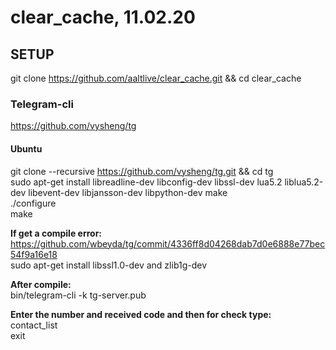 # clear_cache, 11.02.20

## SETUP
git clone https://github.com/aaltlive/clear_cache.git && cd clear_cache

### Telegram-cli
https://github.com/vysheng/tg

#### Ubuntu
git clone --recursive https://github.com/vysheng/tg.git && cd tg <br>
sudo apt-get install libreadline-dev libconfig-dev libssl-dev lua5.2 liblua5.2-dev libevent-dev libjansson-dev libpython-dev make <br>
./configure <br>
make <br>

**If get a compile error:** <br>
https://github.com/wbeyda/tg/commit/4336ff8d04268dab7d0e6888e77bec54f9a16e18 <br>
sudo apt-get install libssl1.0-dev and zlib1g-dev

**After compile:** <br>
bin/telegram-cli -k tg-server.pub

**Enter the number and received code and then for check type:**<br>
contact_list <br>
exit